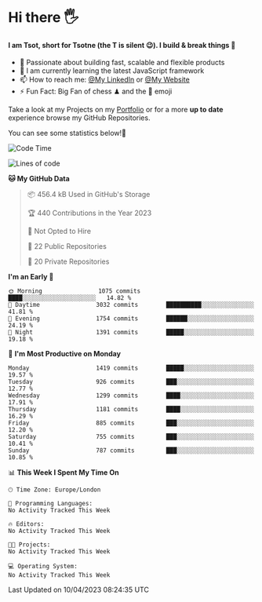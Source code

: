 # Hi there :raised_hand_with_fingers_splayed:
#### I am Tsot, short for Tsotne (the T is silent :wink:). I build & break things :space_invader:
- :telescope: Passionate about building fast, scalable and flexible products
- :seedling: I am currently learning the latest JavaScript framework 
- :mailbox: How to reach me: [@My LinkedIn](https://www.linkedin.com/in/tsotne-gvadzabia/) or [@My Website](https://tsotne.co.uk/contact)
- :zap: Fun Fact: Big Fan of chess ♟ and the 👾 emoji

Take a look at my Projects on my [Portfolio](https://tsotne.co.uk/) or for a more **up to date** experience browse my GitHub Repositories.

You can see some statistics below!:space_invader:
<!--START_SECTION:waka-->
![Code Time](http://img.shields.io/badge/Code%20Time-761%20hrs%202%20mins-blue)

![Lines of code](https://img.shields.io/badge/From%20Hello%20World%20I%27ve%20Written-4.4%20million%20lines%20of%20code-blue)

**🐱 My GitHub Data** 

> 📦 456.4 kB Used in GitHub's Storage 
 > 
> 🏆 440 Contributions in the Year 2023
 > 
> 🚫 Not Opted to Hire
 > 
> 📜 22 Public Repositories 
 > 
> 🔑 20 Private Repositories 
 > 
**I'm an Early 🐤** 

```text
🌞 Morning                1075 commits        ████░░░░░░░░░░░░░░░░░░░░░   14.82 % 
🌆 Daytime                3032 commits        ██████████░░░░░░░░░░░░░░░   41.81 % 
🌃 Evening                1754 commits        ██████░░░░░░░░░░░░░░░░░░░   24.19 % 
🌙 Night                  1391 commits        █████░░░░░░░░░░░░░░░░░░░░   19.18 % 
```
📅 **I'm Most Productive on Monday** 

```text
Monday                   1419 commits        █████░░░░░░░░░░░░░░░░░░░░   19.57 % 
Tuesday                  926 commits         ███░░░░░░░░░░░░░░░░░░░░░░   12.77 % 
Wednesday                1299 commits        ████░░░░░░░░░░░░░░░░░░░░░   17.91 % 
Thursday                 1181 commits        ████░░░░░░░░░░░░░░░░░░░░░   16.29 % 
Friday                   885 commits         ███░░░░░░░░░░░░░░░░░░░░░░   12.20 % 
Saturday                 755 commits         ███░░░░░░░░░░░░░░░░░░░░░░   10.41 % 
Sunday                   787 commits         ███░░░░░░░░░░░░░░░░░░░░░░   10.85 % 
```


📊 **This Week I Spent My Time On** 

```text
🕑︎ Time Zone: Europe/London

💬 Programming Languages: 
No Activity Tracked This Week

🔥 Editors: 
No Activity Tracked This Week

🐱‍💻 Projects: 
No Activity Tracked This Week

💻 Operating System: 
No Activity Tracked This Week
```


 Last Updated on 10/04/2023 08:24:35 UTC
<!--END_SECTION:waka-->
